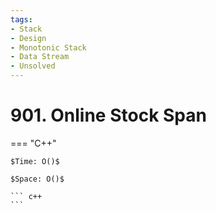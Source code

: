 ```yaml
---
tags:
- Stack
- Design
- Monotonic Stack
- Data Stream
- Unsolved
---
```



# 901. Online Stock Span

=== "C++"

    $Time: O()$

    $Space: O()$

    ``` c++
    ```